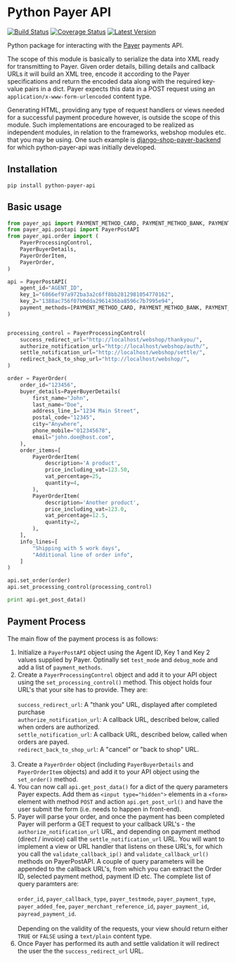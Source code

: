 Python Payer API
================

[![Build Status](https://travis-ci.org/dessibelle/python-payer-api.svg?branch=master)](https://travis-ci.org/dessibelle/python-payer-api) [![Coverage Status](https://coveralls.io/repos/dessibelle/python-payer-api/badge.svg?branch=master)](https://coveralls.io/r/dessibelle/python-payer-api?branch=master) [![Latest Version](https://pypip.in/version/python-payer-api/badge.svg?style=flat)](https://pypi.python.org/pypi/python-payer-api/)

Python package for interacting with the [Payer](http://payer.se) payments API.

The scope of this module is basically to serialize the data into XML
ready for transmitting to Payer. Given order details, billing details
and callback URLs it will build an XML tree, encode it according to
the Payer specifications and return the encoded data along with the
required key-value pairs in a dict. Payer expects this data in a
POST request using an `application/x-www-form-urlencoded` content
type.

Generating HTML, providing any type of request handlers or views
needed for a successful payment procedure however, is outside the
scope of this module. Such implementations are encouraged to be
realized as independent modules, in relation to the frameworks, 
webshop modules etc. that you may be using. One such example is
[django-shop-payer-backend](https://github.com/dessibelle/django-shop-payer-backend) for which python-payer-api was
initially developed.

Installation
------------

	pip install python-payer-api

Basic usage
-----------

```python
from payer_api import PAYMENT_METHOD_CARD, PAYMENT_METHOD_BANK, PAYMENT_METHOD_PHONE, PAYMENT_METHOD_INVOICE
from payer_api.postapi import PayerPostAPI
from payer_api.order import (
    PayerProcessingControl,
    PayerBuyerDetails,
    PayerOrderItem,
    PayerOrder,
)

api = PayerPostAPI(
    agent_id="AGENT_ID",
    key_1="6866ef97a972ba3a2c6ff8bb2812981054770162",
    key_2="1388ac756f07b0dda2961436ba8596c7b7995e94",
    payment_methods=[PAYMENT_METHOD_CARD, PAYMENT_METHOD_BANK, PAYMENT_METHOD_PHONE, PAYMENT_METHOD_INVOICE]
)


processing_control = PayerProcessingControl(
    success_redirect_url="http://localhost/webshop/thankyou/",
    authorize_notification_url="http://localhost/webshop/auth/",
    settle_notification_url="http://localhost/webshop/settle/",
    redirect_back_to_shop_url="http://localhost/webshop/",
)

order = PayerOrder(
    order_id="123456",
    buyer_details=PayerBuyerDetails(
        first_name="John",
        last_name="Doe",
        address_line_1="1234 Main Street",
        postal_code="12345",
        city="Anywhere",
        phone_mobile="012345678",
        email="john.doe@host.com",
    ),
    order_items=[
        PayerOrderItem(
            description='A product',
            price_including_vat=123.50,
            vat_percentage=25,
            quantity=4,
        ),
        PayerOrderItem(
            description='Another product',
            price_including_vat=123.0,
            vat_percentage=12.5,
            quantity=2,
        ),
    ],
    info_lines=[
        "Shipping with 5 work days",
        "Additional line of order info",
    ]
)

api.set_order(order)
api.set_processing_control(processing_control)

print api.get_post_data()
```

Payment Process
---------------

The main flow of the payment process is as follows:

1. Initialize a `PayerPostAPI` object using the Agent ID, Key 1 and Key 2 values supplied by Payer. Optinally set `test_mode` and `debug_mode` and add a list of `payment_methods`.
1. Create a `PayerProcessingControl` object and add it to your API object using the `set_processing_control()` method. This object holds four URL's that your site has to provide. They are:  
   
    `success_redirect_url`: A "thank you" URL, displayed after completed purchase  
    `authorize_notification_url`: A callback URL, described below, called when orders are authorized.  
    `settle_notification_url`: A callback URL, described below, called when orders are payed.   
    `redirect_back_to_shop_url`: A "cancel" or "back to shop" URL.  
       
1. Create a `PayerOrder` object (including `PayerBuyerDetails` and `PayerOrderItem` objects) and add it to your API object using the `set_order()` method.
1. You can now call `api.get_post_data()` for a dict of the query parameters Payer expects. Add them as `<input type="hidden">` elements  in a `<form>` element with method `POST` and action `api.get_post_url()` and have the user submit the form (i.e. needs to happen in front-end).
1. Payer will parse your order, and once the payment has been completed Payer will perform a GET request to your callback URL's - the `authorize_notification_url` URL, and depending on payment method (direct / invoice) call the `settle_notification_url` URL. You will want to implement a view or URL handler that listens on these URL's, for which you call the `validate_callback_ip()` and `validate_callback_url()` methods on PayerPostAPI. A couple of query parameters will be appended to the callback URL's, from which you can extract the Order ID, selected payment method, payment ID etc. The complete list of query paramters are:  
   
`order_id`, `payer_callback_type`, `payer_testmode`, `payer_payment_type`, `payer_added_fee`, `payer_merchant_reference_id`, `payer_payment_id`, `payread_payment_id`.  
   
Depending on the validity of the requests, your view should return either `TRUE` or `FALSE` using a `text/plain` content type.
1. Once Payer has performed its auth and settle validation it will redirect the user the the `success_redirect_url` URL.
